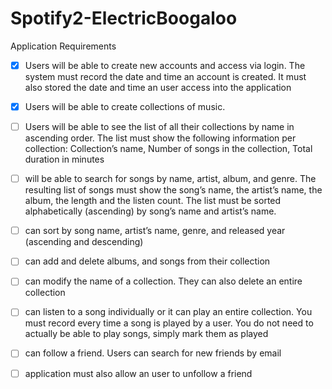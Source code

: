 # Spotify2-ElectricBoogaloo

Application Requirements
- [X] Users will be able to create new accounts and access via login. The system must record the date and time an account is created. It must also stored the date and time an user access into the application

- [X] Users will be able to create collections of music.

- [ ] Users will be able to see the list of all their collections by name in ascending order. The list must show the following information per collection: Collection’s name, Number of songs in the collection, Total duration in minutes

- [ ] will be able to search for songs by name, artist, album, and genre. The resulting list of songs must show the song’s name, the artist’s name, the album, the length and the listen count. The list must be sorted alphabetically (ascending) by song’s name and artist’s name.

- [ ] can sort by song name, artist’s name, genre, and released year (ascending and descending)

- [ ] can add and delete albums, and songs from their collection

- [ ] can modify the name of a collection. They can also delete an entire collection

- [ ] can listen to a song individually or it can play an entire collection. You must record every time a song is played by a user. You do not need to actually be able to play songs, simply mark them as played

- [ ] can follow a friend. Users can search for new friends by email

- [ ] application must also allow an user to unfollow a friend

